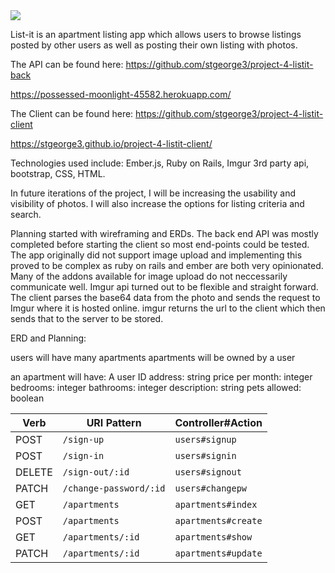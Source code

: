 <img src=https://imgur.com/a/DRr4Q>

List-it is an apartment listing app which allows users to browse listings posted by other users as well as posting their own listing with photos.

The API can be found here:
https://github.com/stgeorge3/project-4-listit-back

https://possessed-moonlight-45582.herokuapp.com/

The Client can be found here:
https://github.com/stgeorge3/project-4-listit-client

https://stgeorge3.github.io/project-4-listit-client/

Technologies used include:
Ember.js, Ruby on Rails, Imgur 3rd party api, bootstrap, CSS, HTML.

In future iterations of the project, I will be increasing the usability and visibility of photos. I will also increase the options for listing criteria and search.

Planning started with wireframing and ERDs. The back end API was mostly completed before starting the client so most end-points could be tested. The app originally did not support image upload and implementing this proved to be complex as ruby on rails and ember are both very opinionated. Many of the addons available for image upload do not neccessarily  communicate well. Imgur api turned out to be flexible and straight forward. The client parses the base64 data from the photo and sends the request to Imgur where it is hosted online. imgur returns the url to the client which then sends that to the server to be stored.

ERD and Planning:

users will have many apartments
apartments will be owned by a user

an apartment will have:
A user ID
address: string
price per month: integer
bedrooms: integer
bathrooms: integer
description: string
pets allowed: boolean

<table>
<thead>
<tr>
<th>Verb</th>
<th>URI Pattern</th>
<th>Controller#Action</th>
</tr>
</thead>
<tbody>
<tr>
<td>POST</td>
<td><code>/sign-up</code></td>
<td><code>users#signup</code></td>
</tr>
<tr>
<td>POST</td>
<td><code>/sign-in</code></td>
<td><code>users#signin</code></td>
</tr>
<tr>
<td>DELETE</td>
<td><code>/sign-out/:id</code></td>
<td><code>users#signout</code></td>
</tr>
<tr>
<td>PATCH</td>
<td><code>/change-password/:id</code></td>
<td><code>users#changepw</code></td>
</tr>
<tr>
<td>GET</td>
<td><code>/apartments</code></td>
<td><code>apartments#index</code></td>
</tr>
<tr>
<td>POST</td>
<td><code>/apartments</code></td>
<td><code>apartments#create</code></td>
</tr>
<tr>
<td>GET</td>
<td><code>/apartments/:id</code></td>
<td><code>apartments#show</code></td>
</tr>
<tr>
<td>PATCH</td>
<td><code>/apartments/:id</code></td>
<td><code>apartments#update</code></td>
</tr>

</tbody></table>
